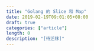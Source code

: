 ```yaml
---
title: "Golang 的 Slice 和 Map"
date: 2019-02-19T09:01:05+08:00
draft: true
categories: ["article"]
length: 0
description: "[待迁移]"
---
```


